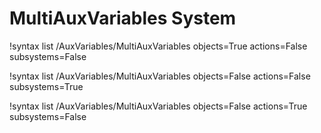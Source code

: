 <!-- MOOSE Documentation Stub: Remove this when content is added. -->

# MultiAuxVariables System

!syntax list /AuxVariables/MultiAuxVariables objects=True actions=False subsystems=False

!syntax list /AuxVariables/MultiAuxVariables objects=False actions=False subsystems=True

!syntax list /AuxVariables/MultiAuxVariables objects=False actions=True subsystems=False
